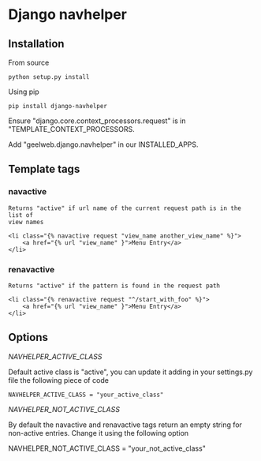 # Django navhelper

## Installation

From source

    python setup.py install

Using pip

    pip install django-navhelper

Ensure "django.core.context_processors.request" is in
"TEMPLATE_CONTEXT_PROCESSORS.

Add "geelweb.django.navhelper" in our INSTALLED_APPS.

## Template tags

### navactive

    Returns "active" if url name of the current request path is in the list of
    view names

    <li class="{% navactive request "view_name another_view_name" %}">
        <a href="{% url "view_name" }">Menu Entry</a>
    </li>


### renavactive

    Returns "active" if the pattern is found in the request path

    <li class="{% renavactive request "^/start_with_foo" %}">
        <a href="{% url "view_name" }">Menu Entry</a>
    </li>

## Options

*NAVHELPER_ACTIVE_CLASS*

Default active class is "active", you can update it adding in your
settings.py file the following piece of code

    NAVHELPER_ACTIVE_CLASS = "your_active_class"

*NAVHELPER_NOT_ACTIVE_CLASS*

By default the navactive and renavactive tags return an empty string for
non-active entries. Change it using the following option

   NAVHELPER_NOT_ACTIVE_CLASS = "your_not_active_class"
